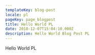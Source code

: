 ```yaml
---
templateKey: blog-post
locale: pl
pageKey: page_blogpost
title: Hello World PL
date: 2018-12-07T15:04:10.000Z
description: Hello World Blog Post PL
---
```


Hello World PL
